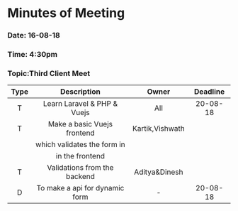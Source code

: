 # Minutes of Meeting

### Date: 16-08-18
### Time: 4:30pm
### Topic:Third Client Meet

|  **Type**  |        **Description**            |   **Owner**          |   **Deadline**   |
| :--------: |  :-----------------------------:  |  :----------------:  |  :------------:  |
|     T      |   Learn Laravel & PHP & Vuejs     |       All            |     20-08-18     |
|     T      |   Make a basic Vuejs frontend     |    Kartik,Vishwath   |                  |
|            |   which validates the form in     |                      |                  |
|            |     in the frontend               |                      |                  |
|     T      |   Validations from the backend    |    Aditya&Dinesh     |                  |
|     D      |   To make a api for dynamic form  |        -             |     20-08-18     |
